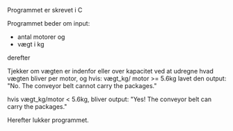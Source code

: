 Programmet er skrevet i C

Programmet beder om input:

- antal motorer og
- vægt i kg

derefter

Tjekker om vægten er indenfor eller over kapacitet
ved at udregne hvad vægten bliver per motor, og hvis: vægt_kg/ motor >= 5.6kg
lavet den output:
"No. The conveyor belt cannot carry the packages."

hvis vægt_kg/motor < 5.6kg, bliver output:
"Yes! The conveyor belt can carry the packages."

Herefter lukker programmet.
